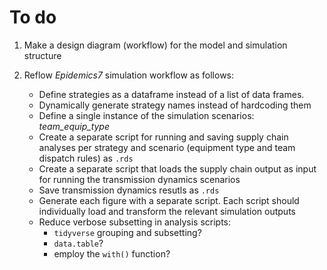 # To do
1. Make a design diagram (workflow) for the model and simulation structure
   
2. Reflow *Epidemics7* simulation workflow as follows:
   - Define strategies as a dataframe instead of a list of data frames. 
   - Dynamically generate strategy names instead of hardcoding them
   - Define a single instance of the simulation scenarios: *team_equip_type*
   - Create a separate script for running and saving supply chain analyses per strategy and scenario (equipment type and team dispatch rules) as `.rds` 
   - Create a separate script that loads the supply chain output as input for running the transmission dynamics scenarios
   - Save transmission dynamics resutls as `.rds`
   - Generate each figure with a separate script. Each script should individually load and transform the relevant simulation outputs
   - Reduce verbose subsetting in analysis scripts:
     - `tidyverse` grouping and subsetting? 
     - `data.table`? 
     -  employ the `with()` function?
   